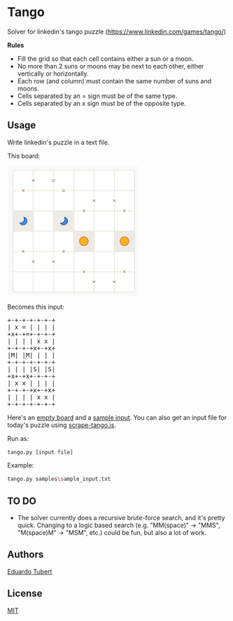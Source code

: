 # Tango
Solver for linkedin's tango puzzle (https://www.linkedin.com/games/tango/)

**Rules**

- Fill the grid so that each cell contains either a sun or a moon.
- No more than 2 suns or moons may be next to each other, either vertically or horizontally.
- Each row (and column) must contain the same number of suns and moons.
- Cells separated by an = sign must be of the same type.
- Cells separated by an x sign must be of the opposite type.

## Usage
Write linkedin's puzzle in a text file.

This board:

<img src="samples/sample_board.png" alt="sample board" width="300"/>


Becomes this input:

<pre>
+-+-+-+-+-+-+
| x = | | | |
+x+-+=+-+-+-+
| | | | x x |
+-+-+-+x+-+x+
|M| |M| | | |
+-+-+-+-+-+-+
| | | |S| |S|
+x+-+x+-+-+-+
| x x | | | |
+-+-+-+x+-+x+
| | | | x x |
+-+-+-+-+-+-+
</pre>

Here's an <a href='samples/empty_board.txt'>empty board</a> and a <a href='samples/sample_input.txt'>sample input</a>. You can also get an input file for today's puzzle using <a href='scrape-tango.js'>scrape-tango.js</a>.

Run as:
```bash
tango.py [input file]
```

Example:
```bash
tango.py samples\sample_input.txt
```




## TO DO
- The solver currently does a recursive brute-force search, and it's pretty quick. Changing to a logic based search (e.g. "MM(space)" → "MMS", "M(space)M" → "MSM", etc.) could be fun, but also a lot of work. 


## Authors

[Eduardo Tubert](www.linkedin.com/in/eduardo-t-6766a42b0)

## License

[MIT](https://choosealicense.com/licenses/mit/)